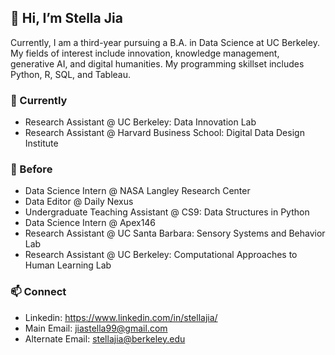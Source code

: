 ## 👋 Hi, I’m Stella Jia 
Currently, I am a third-year pursuing a  B.A. in Data Science at UC Berkeley. My fields of interest include innovation, knowledge management, generative AI, and digital humanities. My programming skillset includes Python, R, SQL, and Tableau. 

### 🚀 Currently
* Research Assistant @ UC Berkeley: Data Innovation Lab
* Research Assistant @ Harvard Business School: Digital Data Design Institute

### 🌲 Before
* Data Science Intern @ NASA Langley Research Center
* Data Editor @ Daily Nexus
* Undergraduate Teaching Assistant @ CS9: Data Structures in Python
* Data Science Intern @ Apex146
* Research Assistant @ UC Santa Barbara: Sensory Systems and Behavior Lab
* Research Assistant @ UC Berkeley: Computational Approaches to Human Learning Lab

### 📫 Connect
* Linkedin: https://www.linkedin.com/in/stellajia/
* Main Email: jiastella99@gmail.com 
* Alternate Email: stellajia@berkeley.edu

<!---
sjia03/sjia03 is a ✨ special ✨ repository because its `README.md` (this file) appears on your GitHub profile.
You can click the Preview link to take a look at your changes.
--->

